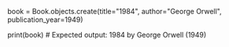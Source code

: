 book = Book.objects.create(title="1984", author="George Orwell", publication_year=1949)

print(book)  # Expected output: 1984 by George Orwell (1949)